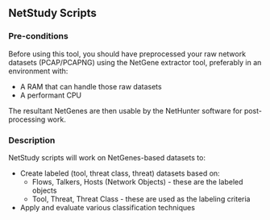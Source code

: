 ## NetStudy Scripts
### Pre-conditions
Before using this tool, you should have preprocessed your raw network datasets (PCAP/PCAPNG) using the NetGene extractor tool, preferably in an environment with:
- A RAM that can handle those raw datasets
- A performant CPU

The resultant NetGenes are then usable by the NetHunter software for post-processing work.

### Description
NetStudy scripts will work on NetGenes-based datasets to:
- Create labeled (tool, threat class, threat) datasets based on:
	- Flows, Talkers, Hosts (Network Objects) - these are the labeled objects
	- Tool, Threat, Threat Class - these are used as the labeling criteria
- Apply and evaluate various classification techniques
